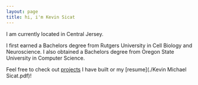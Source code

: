 ```yaml
---
layout: page
title: hi, i'm Kevin Sicat
---
```


I am currently located in Central Jersey. 

I first earned a Bachelors degree from Rutgers University in Cell Biology and Neuroscience. I also obtained a Bachelors degree from Oregon State University in Computer Science.

Feel free to check out [projects](projects.md) I have built or my [resume](./Kevin Michael Sicat.pdf)!

